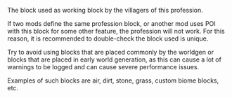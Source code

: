The block used as working block by the villagers of this profession.

If two mods define the same profession block, or another mod uses POI with this block for
some other feature, the profession will not work. For this reason, it is recommended
to double-check the block used is unique.

Try to avoid using blocks that are placed commonly by the worldgen or blocks that
are placed in early world generation, as this can cause a lot of warnings to be 
logged and can cause severe performance issues.

Examples of such blocks are air, dirt, stone, grass, custom biome blocks, etc.